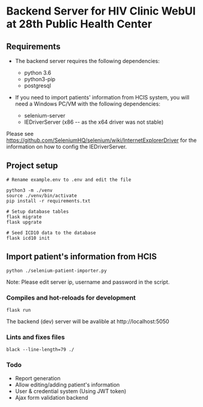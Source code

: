 # Backend Server for HIV Clinic WebUI at 28th Public Health Center

## Requirements
* The backend server requires the following dependencies:
    * python 3.6
    * python3-pip
    * postgresql

* If you need to import patients' information from HCIS system, you will need a Windows PC/VM with the following dependencies:
    * selenium-server
    * IEDriverServer (x86 -- as the x64 driver was not stable)

Please see https://github.com/SeleniumHQ/selenium/wiki/InternetExplorerDriver for the information on how to config the IEDriverServer. 

## Project setup
```
# Rename example.env to .env and edit the file

python3 -m ./venv
source ./venv/bin/activate
pip install -r requirements.txt

# Setup database tables
flask migrate
flask upgrate

# Seed ICD10 data to the database
flask icd10 init
```

## Import patient's information from HCIS
```
python ./selenium-patient-importer.py
```
Note: Please edit server ip, username and password in the script.


### Compiles and hot-reloads for development
```
flask run
```
The backend (dev) server will be avalible at http://localhost:5050


### Lints and fixes files
```
black --line-length=79 ./
```

### Todo
* Report generation
* Allow editing/adding patient's information
* User & credential system (Using JWT token)
* Ajax form validation backend
